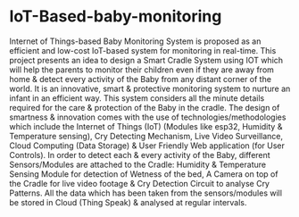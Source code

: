 # IoT-Based-baby-monitoring

 Internet of Things-based Baby Monitoring System is proposed as an efficient and low-cost IoT-based system for monitoring in real-time. This project presents an idea to design a Smart Cradle System using IOT which will help the parents to monitor their children even if they are away from home & detect every activity of the Baby from any distant corner of the world. It is an innovative, smart & protective monitoring system to nurture an infant in an efficient way. This system considers all the minute details required for the care & protection of the Baby in the cradle. The design of smartness & innovation comes with the use of technologies/methodologies which include the Internet of Things (IoT) (Modules like esp32, Humidity & Temperature sensing), Cry Detecting Mechanism, Live Video Surveillance, Cloud Computing (Data Storage) & User Friendly Web application (for User Controls). In order to detect each & every activity of the Baby, different Sensors/Modules are attached to the Cradle: Humidity & Temperature Sensing Module for detection of Wetness of the bed, A Camera on top of the Cradle for live video footage & Cry Detection Circuit to analyse Cry Patterns. All the data which has been taken from the sensors/modules will be stored in Cloud (Thing Speak) & analysed at regular intervals.




